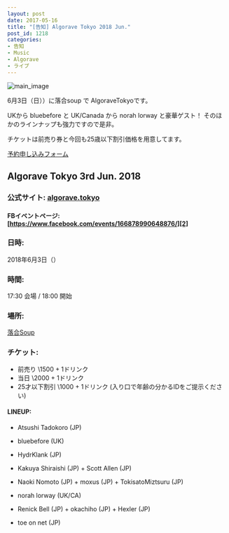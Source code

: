 ```yaml
---
layout: post
date: 2017-05-16
title: "[告知] Algorave Tokyo 2018 Jun."
post_id: 1218
categories: 
- 告知
- Music
- Algorave
- ライブ
---
```


![main_image](/images/algorave_tokyo_2018_june_web_sq_1500.jpg)

6月3日（日））に落合soup で AlgoraveTokyoです。

UKから bluebefore と UK/Canada から norah lorway と豪華ゲスト！
そのほかのラインナップも強力ですので是非。

チケットは前売り券と今回も25歳以下割引価格を用意してます。

[予約申し込みフォーム](https://goo.gl/forms/6jtJM7oskCszq6Yh1)

## Algorave Tokyo 3rd Jun. 2018

### 公式サイト: [algorave.tokyo][1]

#### FBイベントページ: [https://www.facebook.com/events/166878990648876/][2]

### 日時: 
  
  2018年6月3日（）

### 時間: 
  
  17:30 会場 / 18:00 開始

### 場所: 
  
  [落合Soup][3]

### チケット:

  - 前売り \1500 + 1ドリンク
  - 当日 \2000 + 1ドリンク
  - 25才以下割引 \1000 + 1ドリンク (入り口で年齢の分かるIDをご提示ください)

#### LINEUP:
    
- Atsushi Tadokoro (JP)

- bluebefore (UK)

- HydrKlank (JP)

- Kakuya Shiraishi (JP) + Scott Allen (JP)

- Naoki Nomoto (JP) + moxus (JP) + TokisatoMiztsuru (JP)

- norah lorway (UK/CA)

- Renick Bell (JP) + okachiho (JP) + Hexler (JP)

- toe on net (JP)

[1]: http://algorave.tokyo

[2]: https://www.facebook.com/events/166878990648876/

[3]: http://ochiaisoup.com/

